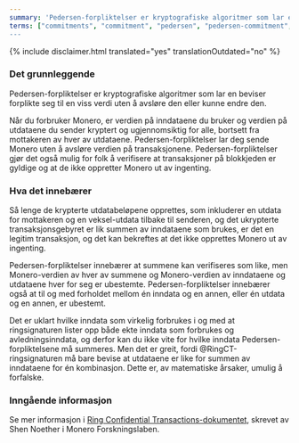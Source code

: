 ```yaml
---
summary: 'Pedersen-forpliktelser er kryptografiske algoritmer som lar en beviser forplikte seg til en viss verdi uten å avsløre den eller kunne endre den'
terms: ["commitments", "commitment", "pedersen", "pedersen-commitment", "pedersen-commitments", forpliktelse", "forpliktelser", "pedersen-forpliktelse", "pedersen-forpliktelser"]
---
```


{% include disclaimer.html translated="yes" translationOutdated="no" %}

### Det grunnleggende

Pedersen-forpliktelser er kryptografiske algoritmer som lar en beviser
forplikte seg til en viss verdi uten å avsløre den eller kunne endre den.

Når du forbruker Monero, er verdien på inndataene du bruker og verdien på
utdataene du sender kryptert og ugjennomsiktig for alle, bortsett fra
mottakeren av hver av utdataene. Pedersen-forpliktelser lar deg sende Monero
uten å avsløre verdien på transaksjonene. Pedersen-forpliktelser gjør det
også mulig for folk å verifisere at transaksjoner på blokkjeden er gyldige
og at de ikke oppretter Monero ut av ingenting.

### Hva det innebærer

Så lenge de krypterte utdatabeløpene opprettes, som inkluderer en utdata for
mottakeren og en veksel-utdata tilbake til senderen, og det ukrypterte
transaksjonsgebyret er lik summen av inndataene som brukes, er det en
legitim transaksjon, og det kan bekreftes at det ikke opprettes Monero ut av
ingenting.

Pedersen-forpliktelser innebærer at summene kan verifiseres som like, men
Monero-verdien av hver av summene og Monero-verdien av inndataene og
utdataene hver for seg er ubestemte. Pedersen-forpliktelser innebærer også
at til og med forholdet mellom én inndata og en annen, eller én utdata og en
annen, er ubestemt.

Det er uklart hvilke inndata som virkelig forbrukes i og med at
ringsignaturen lister opp både ekte inndata som forbrukes og
avledningsinndata, og derfor kan du ikke vite for hvilke inndata
Pedersen-forpliktelsene må summeres. Men det er greit, fordi
@RingCT-ringsignaturen må bare bevise at utdataene er like for summen av
inndataene for én kombinasjon. Dette er, av matematiske årsaker, umulig å
forfalske.

### Inngående informasjon

Se mer informasjon i [Ring Confidential
Transactions-dokumentet](https://eprint.iacr.org/2015/1098.pdf), skrevet av
Shen Noether i Monero Forskningslaben.
